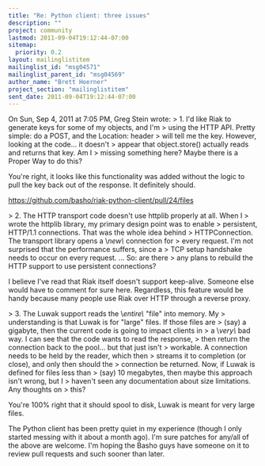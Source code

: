 ```yaml
---
title: "Re: Python client: three issues"
description: ""
project: community
lastmod: 2011-09-04T19:12:44-07:00
sitemap:
  priority: 0.2
layout: mailinglistitem
mailinglist_id: "msg04571"
mailinglist_parent_id: "msg04569"
author_name: "Brett Hoerner"
project_section: "mailinglistitem"
sent_date: 2011-09-04T19:12:44-07:00
---
```



On Sun, Sep 4, 2011 at 7:05 PM, Greg Stein  wrote:
&gt; 1. I'd like Riak to generate keys for some of my objects, and I'm
&gt; using the HTTP API. Pretty simple: do a POST, and the Location: header
&gt; will tell me the key. However, looking at the code... it doesn't
&gt; appear that object.store() actually reads and returns that key. Am I
&gt; missing something here? Maybe there is a Proper Way to do this?

You're right, it looks like this functionality was added without the
logic to pull the key back out of the response. It definitely should.

https://github.com/basho/riak-python-client/pull/24/files

&gt; 2. The HTTP transport code doesn't use httplib properly at all. When I
&gt; wrote the httplib library, my primary design point was to enable
&gt; persistent, HTTP/1.1 connections. That was the whole idea behind
&gt; HTTPConnection. The transport library opens a \\*new\\* connection for
&gt; every request. I'm not surprised that the performance suffers, since a
&gt; TCP setup handshake needs to occur on every request. ... So: are there
&gt; any plans to rebuild the HTTP support to use persistent connections?

I believe I've read that Riak itself doesn't support keep-alive.
Someone else would have to comment for sure here. Regardless, this
feature would be handy because many people use Riak over HTTP through
a reverse proxy.

&gt; 3. The Luwak support reads the \\*entire\\* "file" into memory. My
&gt; understanding is that Luwak is for "large" files. If those files are
&gt; (say) a gigabyte, then the current code is going to impact clients in
&gt; a \\*very\\* bad way. I can see that the code wants to read the response,
&gt; then return the connection back to the pool... but that just isn't
&gt; workable. A connection needs to be held by the reader, which then
&gt; streams it to completion (or close), and only then should the
&gt; connection be returned. Now, if Luwak is defined for files less than
&gt; (say) 10 megabytes, then maybe this approach isn't wrong, but I
&gt; haven't seen any documentation about size limitations. Any thoughts on
&gt; this?

You're 100% right that it should spool to disk, Luwak is meant for
very large files.


The Python client has been pretty quiet in my experience (though I
only started messing with it about a month ago). I'm sure patches for
any/all of the above are welcome. I'm hoping the Basho guys have
someone on it to review pull requests and such sooner than later.


